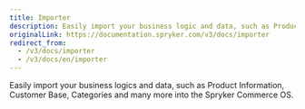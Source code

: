 ```yaml
---
title: Importer
description: Easily import your business logic and data, such as Product Information, Customer Base, Categories and many more into the Spryker Commerce OS.
originalLink: https://documentation.spryker.com/v3/docs/importer
redirect_from:
  - /v3/docs/importer
  - /v3/docs/en/importer
---
```


Easily import your business logics and data, such as Product Information, Customer Base, Categories and many more into the Spryker Commerce OS.
